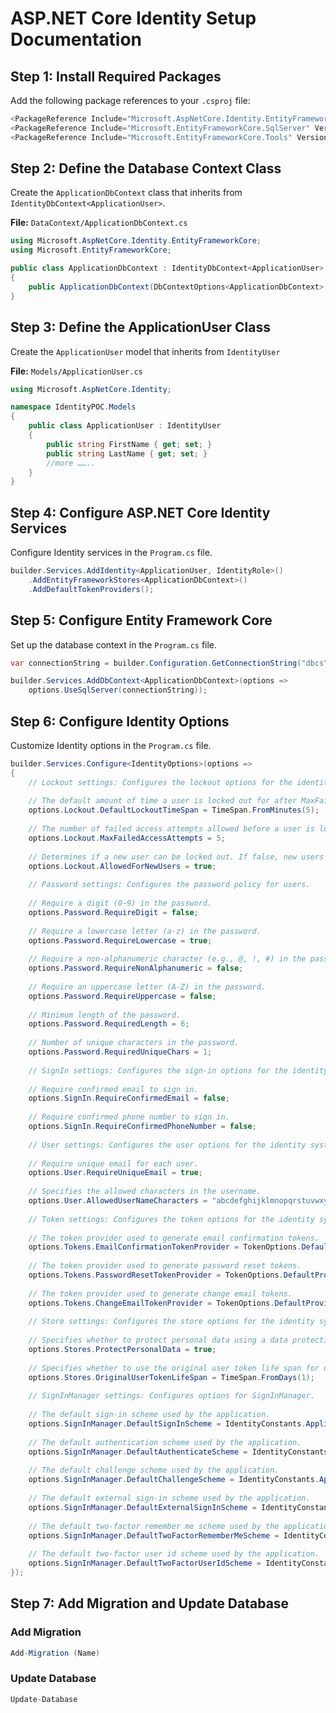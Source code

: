 # ASP.NET Core Identity Setup Documentation

## Step 1: Install Required Packages

Add the following package references to your `.csproj` file:

```csharp
<PackageReference Include="Microsoft.AspNetCore.Identity.EntityFrameworkCore" Version="6.0.32" />
<PackageReference Include="Microsoft.EntityFrameworkCore.SqlServer" Version="6.0.32" />
<PackageReference Include="Microsoft.EntityFrameworkCore.Tools" Version="6.0.32" />
```
## Step 2: Define the Database Context Class

Create the `ApplicationDbContext` class that inherits from `IdentityDbContext<ApplicationUser>`.

**File:** `DataContext/ApplicationDbContext.cs`

```csharp
using Microsoft.AspNetCore.Identity.EntityFrameworkCore;
using Microsoft.EntityFrameworkCore;

public class ApplicationDbContext : IdentityDbContext<ApplicationUser>
{
    public ApplicationDbContext(DbContextOptions<ApplicationDbContext> options) : base(options) { }
}
```


## Step 3: Define the ApplicationUser Class

Create the `ApplicationUser` model that inherits from `IdentityUser`

**File:** `Models/ApplicationUser.cs`

```csharp
using Microsoft.AspNetCore.Identity;

namespace IdentityPOC.Models
{
    public class ApplicationUser : IdentityUser
    {
        public string FirstName { get; set; }
        public string LastName { get; set; }
        //more ……..
    }
}

```

## Step 4: Configure ASP.NET Core Identity Services

Configure Identity services in the `Program.cs` file.

```csharp
builder.Services.AddIdentity<ApplicationUser, IdentityRole>()
    .AddEntityFrameworkStores<ApplicationDbContext>()
    .AddDefaultTokenProviders();

```

## Step 5: Configure Entity Framework Core
Set up the database context in the `Program.cs` file.

```csharp
var connectionString = builder.Configuration.GetConnectionString("dbcs") ?? throw new InvalidOperationException("Connection string 'dbcs' not found.");

```
```csharp
builder.Services.AddDbContext<ApplicationDbContext>(options =>
    options.UseSqlServer(connectionString));
```

## Step 6: Configure Identity Options
Customize Identity options in the `Program.cs` file.

```csharp
builder.Services.Configure<IdentityOptions>(options =>
{
    // Lockout settings: Configures the lockout options for the identity system.
    
    // The default amount of time a user is locked out for after MaxFailedAccessAttempts.
    options.Lockout.DefaultLockoutTimeSpan = TimeSpan.FromMinutes(5);
    
    // The number of failed access attempts allowed before a user is locked out.
    options.Lockout.MaxFailedAccessAttempts = 5;
    
    // Determines if a new user can be locked out. If false, new users will not be locked out.
    options.Lockout.AllowedForNewUsers = true;
    
    // Password settings: Configures the password policy for users.
    
    // Require a digit (0-9) in the password.
    options.Password.RequireDigit = false;
    
    // Require a lowercase letter (a-z) in the password.
    options.Password.RequireLowercase = true;
    
    // Require a non-alphanumeric character (e.g., @, !, #) in the password.
    options.Password.RequireNonAlphanumeric = false;
    
    // Require an uppercase letter (A-Z) in the password.
    options.Password.RequireUppercase = false;
    
    // Minimum length of the password.
    options.Password.RequiredLength = 6;
    
    // Number of unique characters in the password.
    options.Password.RequiredUniqueChars = 1;
    
    // SignIn settings: Configures the sign-in options for the identity system.
    
    // Require confirmed email to sign in.
    options.SignIn.RequireConfirmedEmail = false;
    
    // Require confirmed phone number to sign in.
    options.SignIn.RequireConfirmedPhoneNumber = false;
    
    // User settings: Configures the user options for the identity system.
    
    // Require unique email for each user.
    options.User.RequireUniqueEmail = true;
    
    // Specifies the allowed characters in the username.
    options.User.AllowedUserNameCharacters = "abcdefghijklmnopqrstuvwxyzABCDEFGHIJKLMNOPQRSTUVWXYZ0123456789-._@+";
    
    // Token settings: Configures the token options for the identity system.
    
    // The token provider used to generate email confirmation tokens.
    options.Tokens.EmailConfirmationTokenProvider = TokenOptions.DefaultEmailProvider;
    
    // The token provider used to generate password reset tokens.
    options.Tokens.PasswordResetTokenProvider = TokenOptions.DefaultProvider;
    
    // The token provider used to generate change email tokens.
    options.Tokens.ChangeEmailTokenProvider = TokenOptions.DefaultProvider;
    
    // Store settings: Configures the store options for the identity system.
    
    // Specifies whether to protect personal data using a data protection provider.
    options.Stores.ProtectPersonalData = true;
    
    // Specifies whether to use the original user token life span for user tokens.
    options.Stores.OriginalUserTokenLifeSpan = TimeSpan.FromDays(1);
    
    // SignInManager settings: Configures options for SignInManager.
    
    // The default sign-in scheme used by the application.
    options.SignInManager.DefaultSignInScheme = IdentityConstants.ApplicationScheme;
    
    // The default authentication scheme used by the application.
    options.SignInManager.DefaultAuthenticateScheme = IdentityConstants.ApplicationScheme;
    
    // The default challenge scheme used by the application.
    options.SignInManager.DefaultChallengeScheme = IdentityConstants.ApplicationScheme;
    
    // The default external sign-in scheme used by the application.
    options.SignInManager.DefaultExternalSignInScheme = IdentityConstants.ExternalScheme;
    
    // The default two-factor remember me scheme used by the application.
    options.SignInManager.DefaultTwoFactorRememberMeScheme = IdentityConstants.TwoFactorRememberMeScheme;
    
    // The default two-factor user id scheme used by the application.
    options.SignInManager.DefaultTwoFactorUserIdScheme = IdentityConstants.TwoFactorUserIdScheme;
});


```
## Step 7: Add Migration and Update Database

### Add Migration
```csharp
Add-Migration (Name)

```
### Update Database
```csharp
Update-Database

```


